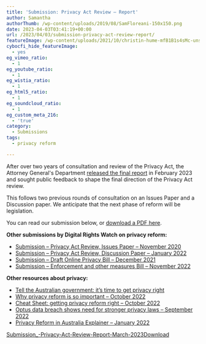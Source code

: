 ```yaml
---
title: 'Submission: Privacy Act Review – Report'
author: Samantha
authorThumb: /wp-content/uploads/2019/08/SamFloreani-150x150.png
date: 2023-04-03T03:41:19+00:00
url: /2023/04/03/submission-privacy-act-review-report/
featureImage: /wp-content/uploads/2021/10/christin-hume-mfB1B1s4sMc-unsplash.jpg
cybocfi_hide_featureImage:
  - yes
eg_vimeo_ratio:
  - 1
eg_youtube_ratio:
  - 1
eg_wistia_ratio:
  - 1
eg_html5_ratio:
  - 1
eg_soundcloud_ratio:
  - 1
eg_custom_meta_216:
  - 'true'
category:
  - Submissions
tags:
  - privacy reform

---
```

After over two years of consultation and review of the Privacy Act, the Attorney General's Department <a href="https://click.actionnetwork.org/ss/c/atcYNHk4Eh2YdGnwBh-YDPUdjIpgwFTofeA8KSTYjU7p858XPVLT6NUSetMX8nXKsFzj3GnYQHPX17Lbhtc6TCO1lpBRRU1YuMXscjGpm98xd7P6dNz36lGlNCrSDB01dyHXYBFKNl3e1Qj1epPcrFMpJISWobp2xr8qez_sZDk42DRassQq4KLOQRiaecj8T5ZakP_WO6_ZYsY833AP7koWV-JngzbBXGfI8-KYkibC41lVf-I8kEzEZS8QnlURT6C_uafAu4kEyAKs7dKLFlF0HGRmqAF2A_vCWpUVMPyzluaTE4uNTrejWib2bzO-Ng2VNmMP9L5P76E8UQjjszJF88UJm58J7dHqFmCpOGmqMAgSJPrvsELiZNLzRLSuMpkHR6VXwcSx5RdqFtYxyw/3ua/ZHV1JrTTT22pIvKCwB5Z9A/h1/HoXUfkSgZB4evd2kgWm3QDYWItpF34g_pWzXmMoOuqo" target="_blank" rel="noreferrer noopener">released the final report</a> in February 2023 and sought public feedback to shape the final direction of the Privacy Act review.

This follows two previous rounds of consultation on an Issues Paper and a Discussion paper. We anticipate that the next phase of reform will be legislation.

You can read our submission below, or <span style="text-decoration: underline;"><a href="/wp-content/uploads/2023/04/Submission_-Privacy-Act-Review-Report-March-2023.pdf" target="_blank" rel="noreferrer noopener">download a PDF here</a></span>.

**Other submissions by Digital Rights Watch on privacy reform:**

  * <a href="https://digitalrightswatch.org.au/2020/11/27/submission-privacy-act-review-issues-paper/" target="_blank" rel="noreferrer noopener">Submission &#8211; Privacy Act Review, Issues Paper &#8211; November 2020</a>
  * <a href="https://digitalrightswatch.org.au/2022/01/11/submission-privacy-act-review-discussion-paper/" target="_blank" rel="noreferrer noopener">Submission &#8211; Privacy Act Review, Discussion Paper &#8211; January 2022</a>
  * <a href="https://digitalrightswatch.org.au/2021/12/07/submission-online-privacy-bill/" target="_blank" rel="noreferrer noopener">Submission &#8211; Draft Online Privacy Bill &#8211; December 2021</a>
  * <a href="https://digitalrightswatch.org.au/2022/11/14/privacy-amendment-sub/" target="_blank" rel="noreferrer noopener">Submission &#8211; Enforcement and other measures Bill &#8211; November 2022</a>

**Other resources about privacy:**

  * <a href="https://digitalrightswatch.org.au/2023/03/07/get-privacy-right/" target="_blank" rel="noreferrer noopener">Tell the Australian government: it&#8217;s time to get privacy right</a>
  * <a href="https://digitalrightswatch.org.au/2022/10/11/privacy-reform-is-important/" target="_blank" rel="noreferrer noopener">Why privacy reform is so important &#8211; October 2022</a>
  * <a href="https://digitalrightswatch.org.au/2022/10/26/privacy-reform-cheat-sheet/" target="_blank" rel="noreferrer noopener">Cheat Sheet: getting privacy reform right &#8211; October 2022</a>
  * <a href="https://digitalrightswatch.org.au/2022/09/26/optus-data-breach-shows-need-for-stronger-privacy-laws/" target="_blank" rel="noreferrer noopener">Optus data breach shows need for stronger privacy laws &#8211; September 2022</a>
  * <a href="https://digitalrightswatch.org.au/2022/01/20/explainer-privacy-reform-in-australia/" target="_blank" rel="noreferrer noopener">Privacy Reform in Australia Explainer &#8211; January 2022</a>

<div data-wp-interactive="" class="wp-block-file">
  <a id="wp-block-file--media-12099754-794c-444b-a90a-ba92e0980a41" href="/wp-content/uploads/2023/04/Submission_-Privacy-Act-Review-Report-March-2023.pdf">Submission_-Privacy-Act-Review-Report-March-2023</a><a href="/wp-content/uploads/2023/04/Submission_-Privacy-Act-Review-Report-March-2023.pdf" class="wp-block-file__button wp-element-button" download aria-describedby="wp-block-file--media-12099754-794c-444b-a90a-ba92e0980a41">Download</a>
</div>
